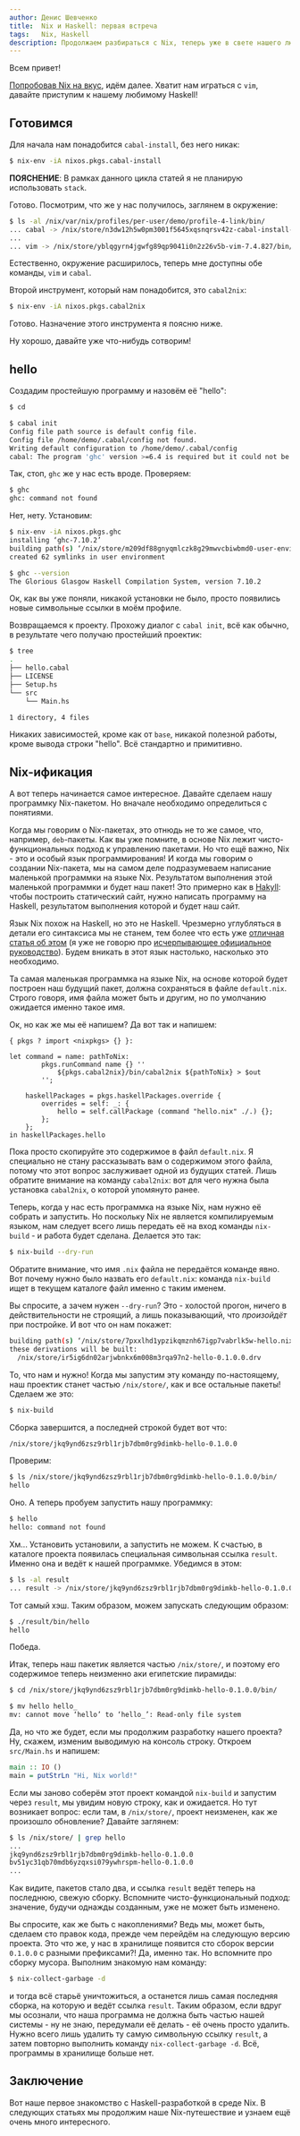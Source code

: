 ```yaml
---
author: Денис Шевченко
title:  Nix и Haskell: первая встреча
tags:   Nix, Haskell
description: Продолжаем разбираться с Nix, теперь уже в свете нашего любимого языка. Давайте уже создадим что-нибудь!
---
```


Всем привет!

[Попробовав Nix на вкус](http://ruhaskell.org/posts/utils/2015/11/26/nix-hello-world.html), идём далее. Хватит нам играться с `vim`, давайте приступим к нашему любимому Haskell!

## Готовимся

Для начала нам понадобится `cabal-install`, без него никак:

```bash
$ nix-env -iA nixos.pkgs.cabal-install
```

**ПОЯСНЕНИЕ**: В рамках данного цикла статей я не планирую использовать `stack`.

Готово. Посмотрим, что же у нас получилось, заглянем в окружение:

```bash
$ ls -al /nix/var/nix/profiles/per-user/demo/profile-4-link/bin/
... cabal -> /nix/store/n3dw12h5w0pm3001f5645xqsnqrsv42z-cabal-install-1.22.6.0/bin/cabal
...
... vim -> /nix/store/yblqgyrn4jgwfg89qp9041i0n2z26v5b-vim-7.4.827/bin/vim
```

Естественно, окружение расширилось, теперь мне доступны обе команды, `vim` и `cabal`.

Второй инструмент, который нам понадобится, это `cabal2nix`:

```bash
$ nix-env -iA nixos.pkgs.cabal2nix
```

Готово. Назначение этого инструмента я поясню ниже.

Ну хорошо, давайте уже что-нибудь сотворим!

## hello

Создадим простейшую программу и назовём её "hello":

```bash
$ cd

$ cabal init
Config file path source is default config file.
Config file /home/demo/.cabal/config not found.
Writing default configuration to /home/demo/.cabal/config
cabal: The program 'ghc' version >=6.4 is required but it could not be found.
```

Так, стоп, `ghc` же у нас есть вроде. Проверяем:

```bash
$ ghc
ghc: command not found
```

Нет, нету. Установим:

```bash
$ nix-env -iA nixos.pkgs.ghc
installing ‘ghc-7.10.2’
building path(s) ‘/nix/store/m209df88gnyqmlczk8g29mwvcbiwbmd0-user-environment’
created 62 symlinks in user environment

$ ghc --version
The Glorious Glasgow Haskell Compilation System, version 7.10.2
```

Ок, как вы уже поняли, никакой установки не было, просто появились новые символьные ссылки в моём профиле.

Возвращаемся к проекту. Прохожу диалог с `cabal init`, всё как обычно, в результате чего получаю простейший проектик:

```bash
$ tree
.
├── hello.cabal
├── LICENSE
├── Setup.hs
└── src
    └── Main.hs

1 directory, 4 files
```

Никаких зависимостей, кроме как от `base`, никакой полезной работы, кроме вывода строки "hello". Всё стандартно и примитивно.

## Nix-ификация

А вот теперь начинается самое интересное. Давайте сделаем нашу программку Nix-пакетом. Но вначале необходимо определиться с понятиями.

Когда мы говорим о Nix-пакетах, это отнюдь не то же самое, что, например, `deb`-пакеты. Как вы уже помните, в основе Nix лежит чисто-функциональных подход к управлению пакетами. Но что ещё важно, Nix - это и особый язык программирования! И когда мы говорим о создании Nix-пакета, мы на самом деле подразумеваем написание маленькой программки на языке Nix. Результатом выполнения этой маленькой программки и будет наш пакет! Это примерно как в [Hakyll](http://jaspervdj.be/hakyll/): чтобы построить статический сайт, нужно написать программу на Haskell, результатом выполнения которой и будет наш сайт.

Язык Nix похож на Haskell, но это не Haskell. Чрезмерно углубляться в детали его синтаксиса мы не станем, тем более что есть уже [отличная статья об этом](https://medium.com/@MrJamesFisher/nix-by-example-a0063a1a4c55#.1aal323q4) (я уже не говорю про [исчерпывающее официальное руководство](http://nixos.org/nix/manual/#ch-expression-language)). Будем вникать в этот язык настолько, насколько это необходимо.

Та самая маленькая программка на языке Nix, на основе которой будет построен наш будущий пакет, должна сохраняться в файле `default.nix`. Строго говоря, имя файла может быть и другим, но по умолчанию ожидается именно такое имя.

Ок, но как же мы её напишем? Да вот так и напишем:

```nixos
{ pkgs ? import <nixpkgs> {} }:

let command = name: pathToNix: 
        pkgs.runCommand name {} ''
            ${pkgs.cabal2nix}/bin/cabal2nix ${pathToNix} > $out
        '';

    haskellPackages = pkgs.haskellPackages.override {
        overrides = self: _: {
            hello = self.callPackage (command "hello.nix" ./.) {};
        };
    };
in haskellPackages.hello
```

Пока просто скопируйте это содержимое в файл `default.nix`. Я специально не стану рассказывать вам о содержимом этого файла, потому что этот вопрос заслуживает одной из будущих статей. Лишь обратите внимание на команду `cabal2nix`: вот для чего нужна была установка `cabal2nix`, о которой упомянуто ранее.

Теперь, когда у нас есть программка на языке Nix, нам нужно её собрать и запустить. Но поскольку Nix не является компилируемым языком, нам следует всего лишь передать её на вход команды `nix-build` - и работа будет сделана. Делается это так:

```bash
$ nix-build --dry-run
```

Обратите внимание, что имя `.nix` файла не передаётся команде явно. Вот почему нужно было назвать его `default.nix`: команда `nix-build` ищет в текущем каталоге файл именно с таким именем.

Вы спросите, а зачем нужен `--dry-run`? Это - холостой прогон, ничего в действительности не строящий, а лишь показывающий, что *произойдёт* при постройке. И вот что он нам покажет:

```bash
building path(s) ‘/nix/store/7pxxlhd1ypzikqmznh67igp7vabrlk5w-hello.nix’
these derivations will be built:
  /nix/store/ir5ig6dn02arjwbnkx6m008m3rqa97n2-hello-0.1.0.0.drv
```

То, что нам и нужно! Когда мы запустим эту команду по-настоящему, наш проектик станет частью `/nix/store/`, как и все остальные пакеты! Сделаем же это:

```bash
$ nix-build
```

Сборка завершится, а последней строкой будет вот что:

```bash
/nix/store/jkq9ynd6zsz9rbl1rjb7dbm0rg9dimkb-hello-0.1.0.0
```

Проверим:

```bash
$ ls /nix/store/jkq9ynd6zsz9rbl1rjb7dbm0rg9dimkb-hello-0.1.0.0/bin/
hello
```

Оно. А теперь пробуем запустить нашу программку:

```bash
$ hello
hello: command not found
```

Хм... Установить установили, а запустить не можем. К счастью, в каталоге проекта появилась специальная символьная ссылка `result`. Именно она и ведёт к нашей программке. Убедимся в этом:

```bash
$ ls -al result
... result -> /nix/store/jkq9ynd6zsz9rbl1rjb7dbm0rg9dimkb-hello-0.1.0.0
```

Тот самый хэш. Таким образом, можем запускать следующим образом:

```bash
$ ./result/bin/hello 
hello
```

Победа.

Итак, теперь наш пакетик является частью `/nix/store/`, и поэтому его содержимое теперь неизменно аки египетские пирамиды:

```bash
$ cd /nix/store/jkq9ynd6zsz9rbl1rjb7dbm0rg9dimkb-hello-0.1.0.0/bin/

$ mv hello hello_
mv: cannot move ‘hello’ to ‘hello_’: Read-only file system
```

Да, но что же будет, если мы продолжим разработку нашего проекта? Ну, скажем, изменим выводимую на консоль строку. Откроем `src/Main.hs` и напишем:

```haskell
main :: IO ()
main = putStrLn "Hi, Nix world!"
```

Если мы заново соберём этот проект командой `nix-build` и запустим через `result`, мы увидим новую строку, как и ожидается. Но тут возникает вопрос: если там, в `/nix/store/`, проект неизменен, как же произошло обновление? Давайте заглянем:

```bash
$ ls /nix/store/ | grep hello
...
jkq9ynd6zsz9rbl1rjb7dbm0rg9dimkb-hello-0.1.0.0
bv51yc31qb70mdb6yzqxsi079ywhrspm-hello-0.1.0.0
...
```

Как видите, пакетов стало два, и ссылка `result` ведёт теперь на последнюю, свежую сборку. Вспомните чисто-функциональный подход: значение, будучи однажды созданным, уже не может быть изменено.

Вы спросите, как же быть с накоплениями? Ведь мы, может быть, сделаем сто правок кода, прежде чем перейдём на следующую версию проекта. Это что же, у нас в хранилище появится сто сборок версии `0.1.0.0` с разными префиксами?! Да, именно так. Но вспомните про сборку мусора. Выполним знакомую нам команду:

```bash
$ nix-collect-garbage -d
```

и тогда всё старьё уничтожиться, а останется лишь самая последняя сборка, на которую и ведёт ссылка `result`. Таким образом, если вдруг мы осознали, что наша программа не должна быть частью нашей системы - ну не знаю, передумали её делать - её очень просто удалить. Нужно всего лишь удалить ту самую символьную ссылку `result`, а затем повторно выполнить команду `nix-collect-garbage -d`. Всё, программы в хранилище больше нет.

## Заключение

Вот наше первое знакомство с Haskell-разработкой в среде Nix. В следующих статьях мы продолжим наше Nix-путешествие и узнаем ещё очень много интересного.
